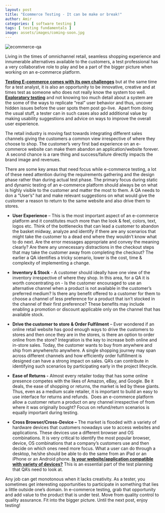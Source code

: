 ```yaml
---
layout: post
title: "Ecommerce Testing - It can be make or break!"
author: Amir
categories: [ software testing ]
tags: [ testing fundamentals ]
image: assets/images/coming-soon.jpg
---
```


![ecommerce-qa](https://www.testingexcellence.com/wp-content/uploads/2015/09/ecommerce-qa-e1441745812713.jpg)

Living in the times of omnichannel retail, seamless shopping experience and innumerable alternatives available to the customers, a test professional has a very collaborative role to play and be a part of the bigger picture when working on an e-commerce platform.

[**Testing E-commerce comes with its own challenges**](https://www.testingexcellence.com/testing-e-commerce-websites/) but at the same time for a test analyst, it is also an opportunity to be innovative, creative and at times test as someone who does not really know the system too well. **[Exploratory testing](https://www.testingexcellence.com/exploratory-testing-tips-best-practices/)** and not knowing too much detail about a system are the some of the ways to replicate “real” user behavior and thus, uncover hidden issues before the user spots them post go-live.  Apart from doing the usual stuff, a tester can in such cases also add additional value by making usability suggestions and advice on ways to improve the overall user experience.

The retail industry is moving fast towards integrating different sales channels giving the customers a common view irrespective of where they choose to shop. The customer’s very first bad experience on an e-commerce website can make them abandon an application/website forever.  A second chance is a rare thing and success/failure directly impacts the brand image and revenues.

There are some key areas that need focus while e-commerce testing, a lot of these need attention during the requirements gathering and the design phase rather than during actual test phase. The primary focus during static and dynamic testing of an e-commerce platform should always be on what is highly visible to the customer and matter the most to them. A QA needs to don a “User’s” hat and make relevant suggestions on what would give the customer a reason to return to the same website and also drive them to stores.

*   **User Experience** – This is the most important aspect of an e-commerce platform and it constitutes much more than the look & feel, colors, text, logos etc. Think of the bottlenecks that can lead a customer to abandon the basket midway, analyze and identify if there are any scenarios that might take the customer to a dead end where they wouldn’t know what to do next. Are the error messages appropriate and convey the meaning clearly? Are there any unnecessary distractions in the checkout steps that may take the customer away from completing the checkout? The earlier a QA identifies a tricky scenario, lower is the cost, time & complexity of implementing a change.

*   **Inventory & Stock** - A customer should ideally have one view of the inventory irrespective of where they shop. In this area, for a QA it is worth concentrating on - Is the customer encouraged to use an alternative channel when a product is not available in the customer’s preferred medium? Is there any benefit offered to a customer for them to choose a channel of less preference for a product that isn’t stocked in the channel of their first preference? These benefits may include enabling a promotion or discount applicable only on the channel that has available stock.

*   **Drive the customer to store** **& Order Fulfilment** – Ever wondered if an online retail website has good enough ways to drive the customers to stores and then once they are in the stores, is there an option to order online from the store? Integration is the key to increase both online and in-store sales. Today, the customer wants to buy from anywhere and ship from anywhere/to anywhere. A single shopping journey may span across different channels and how efficiently order fulfillment is designed can have a strong impact on sales. QA’s can contribute in identifying such scenarios by participating early in the project lifecycle.

*   **Ease of Returns -** Almost every retailer today that has some online presence competes with the likes of Amazon, eBay, and Google. Be it deals, the ease of shopping or returns, the market is led by these giants. Thus, even as a medium scale retailer, it is important to build an easy to use interface for returns and refunds.  Does an e-commerce platform allow a customer return a product on any channel irrespective of from where it was originally bought? Focus on refund/return scenarios is equally important during testing.

*   **Cross Browser/Cross-Device –** The market is flooded with a variety of hardware devices that customers nowadays use to access websites and applications. These devices use a different browser and OS combinations. It is very critical to identify the most popular browser, device, OS combinations that a company’s customers use and then decide on which ones need more focus. What a user can do through a desktop, he/she should be able to do the same from an iPad or an iPhone or an Android phone. **[Is your website/application compatible with variety of devices?](http://www.testingexcellence.com/useful-tools-for-testing-websites-on-mobile-devices/)** This is an essential part of the test planning that QA’s need to look at.

Any job can get monotonous when it lacks creativity. As a tester, you sometimes get interesting opportunities to participate in something that lies a little outside one’s domain. In e-commerce testing, grab that opportunity and add value to the product that is under test. Move from quality control to quality assurance. Fit into the bigger picture. Until the next post, enjoy testing!